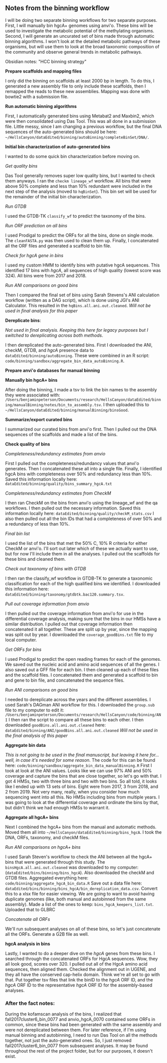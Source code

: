## Notes from the binning workflow

I will be doing two separate binning workflows for two separate purposes.
First, I will manually bin hgcA+ genomes using anvi'o.
These bins will be used to investigate the metabolic potential of the methylating organisms.
Second, I will generate an uncurated set of bins made through automatic binning algorithms.
I won't look at the detailed metabolic pathways of these organisms, but will use them to look at the broad taxonomic composition of the community and observe general trends in metabolic pathways.

Obsidian notes: "HCC binning strategy"


**Prepare scaffolds and mapping files**

I only did the binning on scaffolds at least 2000 bp in length.
To do this, I generated a new assembly file to only include these scaffolds, then I remapped the reads to these new assemblies.
Mapping was done with bowtie2 with a submission file.


**Run automatic binning algorithms**

First, I automatically generated bins using Metabat2 and Maxbin2, which were then consolidated using Das Tool.
This was all done in a submission file.
Little messy, since I am changing a previous workflow, but the final DNA sequences of the auto-generated bins should be here: `~/HellsCanyon/dataEdited/binning/autoBinning/completeBinSet/DNA/`.


**Initial bin characterization of auto-generated bins**

I wanted to do some quick bin characterization before moving on.

*Get quality bins*

Das Tool generally removes super low quality bins, but I wanted to check them anyways.
I ran the `checkm lineage_wf` workflow.
All bins that were above 50% complete and less than 10% redundant were included in the next step of the analysis (moved to `hqBinSet`).
This bin set will be used for the remainder of the initial bin characterization.

*Run GTDB*

I used the GTDB-TK `classify_wf` to predict the taxonomy of the bins.


*Run ORF prediction on all bins*

I used Prodigal to predict the ORFs for all the bins, done on single mode.
The `cleanFASTA.py` was then used to clean them up.
Finally, I concatenated all the ORF files and generated a scaffold to bin file.

*Check for hgcA gene in bins*

I used my custom HMM to identify bins with putative hgcA sequences.
This identified 17 bins with *hgcA*, all sequences of high quality (lowest score was 324).
All bins were from 2017 and 2018.

*Run ANI comparisons on good bins*

Then I compared the final set of bins using Sarah Stevens's ANI calculation workflow (written as a DAG script), which is done using JGI's ANI Calculator.
This resulted in the `hqBins.all.ani.out.cleaned`.
*Will not be used in final analysis for this paper*

**Dereplicate bins**:

*Not used in final analysis. Keeping this here for legacy purposes but I switched to dereplicating across both methods*.

I then dereplicated the auto-generated bins.
First I downloaded the ANI, checkM, GTDB, and *hgcA* presence data to `dataEdited/binning/autoBinning`.
These were combined in an R script: `code/binning/sandbox/aggregate_bin_data_autoBinning.R`.


**Prepare anvi'o databases for manual binning**



**Manually bin hgcA+ bins**

After doing the binning, I made a tsv to link the bin names to the assembly they were associated with: `/Users/benjaminpeterson/Documents/research/HellsCanyon/dataEdited/binning/manualBinning/notes/bin_to_assembly.tsv`.
I then uploaded this to `~/HellsCanyon/dataEdited/binning/manualBinning/binsGood`.


**Summarize/export curated bins**

I summarized our curated bins from anvi'o first.
Then I pulled out the DNA sequences of the scaffolds and made a list of the bins.


**Check quality of bins**

*Completeness/redundancy estimates from anvio*

First I pulled out the completeness/redundancy values that anvi'o generates.
Then I concatenated these all into a single file.
Finally, I identified hgcA bins with completeness over 50% and redundancy less than 10%.
Saved this information locally here: `dataEdited/binning/quality/bins_summary_hgcA.txt`

*Completeness/redundancy estimates from CheckM*

I then ran CheckM on the bins from anvi'o using the lineage_wf and the qa workflows.
I then pulled out the necessary information.
Saved this information locally here: `dataEdited/binning/quality/checkM_stats.csv`
I also then pulled out all the bin IDs that had a completeness of over 50% and a redundancy of less than 10%.

*Final bin list*

I used the list of the bins that met the 50% C, 10% R criteria for either CheckM or anvi'o.
I'll sort out later which of these we actually want to use, but for now I'll include them in all the analyses.
I pulled out the scaffolds for these bins and cleaned them.

*Check out taxonomy of bins with GTDB*

I then ran the classify_wf workflow in GTDB-TK to generate a taxonomic classification for each of the high qualified bins we identified.
I downloaded this information here: `dataEdited/binning/taxonomy/gtdbtk.bac120.summary.tsv`.

*Pull out coverage information from anvio*

I then pulled out the coverage information from anvi'o for use in the differential coverage analysis, making sure that the bins in our HMSs have a similar distribution.
I pulled out that coverage information then concatenated it all together.
These are split up by year, since the mapping was split out by year.
I downloaded the `coverage_goodBins.txt` file to my local computer.

*Get ORFs for bins*

I used Prodigal to predict the open reading frames for each of the genomes.
We saved out the nucleic acid and amino acid sequences of all the genes.
I also saved out a GFF file for each bin.
I then cleaned up each of these files and the scaffold files.
I concatenated them and generated a scaffold to bin and gene to bin file, and concatenated the sequence files.


*Run ANI comparisons on good bins*

I needed to dereplicate across the years and the different assemblies.
I used Sarah's DAGman ANI workflow for this.
I downloaded the `group.sub` file to my computer to edit it: `/Users/benjaminpeterson/Documents/research/HellsCanyon/code/binning/ANI`
I then ran the script to compare all these bins to each other.
I then downloaded `goodBins.all.ani.out.cleaned` here: `dataEdited/binning/ANI/goodBins.all.ani.out.cleaned`
*Will not be used in the final analysis of this paper*

**Aggregate bin data**

*This is not going to be used in the final manuscript, but leaving it here for... well, in case it's needed for some reason.*
The code for this can be found here: `code/binning/sandbox/aggregate_bin_data_manualBinning.R`
First I took at look at the ANI values.
Looks like we can use 97% ANI and 50% coverage and capture the bins that are close together, so let's go with that.
I got 4 HMSs, two with three bins and two with two bins.
So all told, it looks like I ended up with 13 sets of bins.
Eight were from 2017, 3 from 2018, and 2 from 2019.
Not very many, really, when you consider how much sequencing went into all this.
No HMSs including bins from multiple years.
I was going to look at the differential coverage and ordinate the bins by that, but didn't think we had enough HMSs to warrant it.


**Aggregate all hgcA+ bins**

Next I combined the hgcA+ bins from the manual and automatic methods.
Moved them all into `~/HellsCanyon/dataEdited/binning/bins_hgcA`.
I took the DNA, ORFs, taxonomy, and checkM files.

*Run ANI comparisons on hgcA+ bins*

I used Sarah Steven's workflow to check the ANI between all the hgcA+ bins that were generated through this study.
The `binsHgcA.all.ani.out.cleaned` was downloaded to my computer: (`dataEdited/bins/binning/bins_hgcA`).
Also downloaded the checkM and GTDB files.
Aggregated everything here: `code/binning/aggregate_hgcA_bin_data.R`
Save out a data file here: `dataEdited/bins/binning/bins_hgcA/bin_dereplication_data.csv`.
Convert this to a xlsx file for easier viewing.
We are going to want to avoid having duplicate genomes (like, both manual and autobinned from the same assembly).
Made a list of the ones to keep: `bins_hgcA_keepers_list.txt`.
Uploaded that to GLBRC

*Concatenate all ORFs*

We'll run subsequent analyses on all of these bins, so let's just concatenate all the ORFs.
Generate a G2B file as well.


**hgcA analysis in bins**

Lastly, I wanted to do a deeper dive on the *hgcA* genes from these bins.
I searched through the concatenated ORFs for HgcA sequences.
Wow, they all look good, scores over 320.
I pulled out all of the HgcA amino acid sequences, then aligned them.
Checked the alignment out in UGENE, and they all have the conserved cap-helix domain.
Think we're all set to go with that.
Put together tsv files that link the binID to the *hgcA* ORF ID, and the *hgcA* ORF ID to the representative *hgcA* ORF ID for the assembly-based analyses.


### After the fact notes:

During the kofamscan analysis of the bins, I realized that fall2017cluster6_bin_0077 and anvio_hgcA_0070 contained some ORFs in common, since these bins had been generated with the same assembly and were not dereplicated between them.
For later reference, if I'm using manual binning and autobinning, I need to run Das Tool on all the methods together, not just the auto-generated ones.
So, I just removed fall2017cluster6_bin_0077 from subsequent analyses.
It may be found throughout the rest of the project folder, but for our purposes, it doesn't exist.

